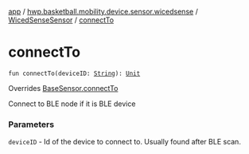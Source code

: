 [app](../../index.md) / [hwp.basketball.mobility.device.sensor.wicedsense](../index.md) / [WicedSenseSensor](index.md) / [connectTo](.)

# connectTo

`fun connectTo(deviceID: `[`String`](https://kotlinlang.org/api/latest/jvm/stdlib/kotlin/-string/index.html)`): `[`Unit`](https://kotlinlang.org/api/latest/jvm/stdlib/kotlin/-unit/index.html)

Overrides [BaseSensor.connectTo](../../hwp.basketball.mobility.device.sensor/-base-sensor/connect-to.md)

Connect to BLE node if it is BLE device

### Parameters

`deviceID` - Id of the device to connect to. Usually found after BLE scan.